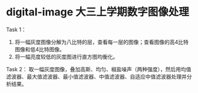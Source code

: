 # digital-image  大三上学期数字图像处理
Task 1：
  1.	将一幅灰度图像分解为八比特的层，查看每一层的图像；查看图像的高4比特图像和低4比特图像。
  2.	将一幅亮度较低的灰度图进行直方图均衡化。

Task 2：
  取一幅灰度图像，叠加高斯、均匀、椒盐噪声（两种强度），然后用均值滤波器、最大值滤波器、最小值滤波器、中值滤波器、自适应中值滤波器处理并分析结果。
